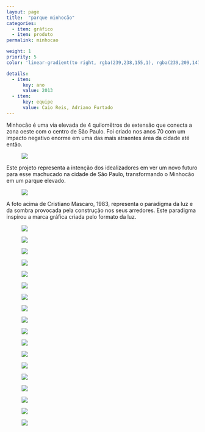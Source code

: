 ```yaml
---
layout: page
title:  "parque minhocão"
categories:
  - item: gráfico
  - item: produto
permalink: minhocao

weight: 1
priority: 5
color: 'linear-gradient(to right, rgba(239,238,155,1), rgba(239,209,147,1))'

details:
  - item:
      key: ano
      value: 2013
  - item:
      key: equipe
      value: Caio Reis, Adriano Furtado
---
```


Minhocão é uma via elevada de 4 quilomêtros de extensão que conecta a zona oeste com o centro de São Paulo. Foi criado nos anos 70 com um impacto negativo enorme em uma das mais atraentes área da cidade até então.

<figure><img src="{{ site.baseurl }}/assets/minhocao/minho_entorno.jpg"/></figure>

Este projeto representa a intenção dos idealizadores em ver um novo futuro para esse machucado na cidade de São Paulo, transformando o Minhocão em um parque elevado.

<figure><img class="img_original-size" src="{{ site.baseurl }}/assets/minhocao/minho_old_ph.jpg"/></figure>

A foto acima de Cristiano Mascaro, 1983, representa o paradigma da luz e da sombra provocada pela construção nos seus arredores. Este paradigma inspirou a marca gráfica criada pelo formato da luz.

<figure><img src="{{ site.baseurl }}/assets/minhocao/minho_tipo.jpg"/></figure>
<figure><img src="{{ site.baseurl }}/assets/minhocao/cores.jpg"/></figure>
<figure><img src="{{ site.baseurl }}/assets/minhocao/icones.jpg"/></figure>
<figure><img src="{{ site.baseurl }}/assets/minhocao/folder.jpg"/></figure>
<figure><img src="{{ site.baseurl }}/assets/minhocao/papelaria2.jpg"/></figure>
<figure><img src="{{ site.baseurl }}/assets/minhocao/ingresso.jpg"/></figure>
<figure><img src="{{ site.baseurl }}/assets/minhocao/minho_avental.jpg"/></figure>
<figure><img src="{{ site.baseurl }}/assets/minhocao/site2.jpg"/></figure>
<figure><img src="{{ site.baseurl }}/assets/minhocao/site3.jpg"/></figure>
<figure><img src="{{ site.baseurl }}/assets/minhocao/papelaria_laydown.jpg"/></figure>
<figure><img src="{{ site.baseurl }}/assets/minhocao/cartazes.jpg"/></figure>
<figure><img src="{{ site.baseurl }}/assets/minhocao/mapa.jpg"/></figure>
<figure><img src="{{ site.baseurl }}/assets/minhocao/cobertura.jpg"/></figure>
<figure><img src="{{ site.baseurl }}/assets/minhocao/entrada_luz.jpg"/></figure>
<figure><img src="{{ site.baseurl }}/assets/minhocao/bebedouro.jpg"/></figure>
<figure><img src="{{ site.baseurl }}/assets/minhocao/mobi_cobertura.jpg"/></figure>
<figure><img src="{{ site.baseurl }}/assets/minhocao/mesas.jpg"/></figure>
<figure><img src="{{ site.baseurl }}/assets/minhocao/filme.jpg"/></figure>

